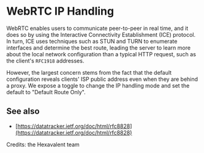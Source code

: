 # WebRTC IP Handling

WebRTC enables users to communicate peer-to-peer in real time, and it does so by
using the Interactive Connectivity Establishment (ICE) protocol. In turn, ICE
uses techniques such as STUN and TURN to enumerate interfaces and determine the
best route, leading the server to learn more about the local network
configuration than a typical HTTP request, such as the client's `RFC1918`
addresses.

However, the largest concern stems from the fact that the default configuration
reveals clients' ISP public address even when they are behind a proxy. We expose
a toggle to change the IP handling mode and set the default to
"Default Route Only".

## See also

*   [https://datatracker.ietf.org/doc/html/rfc8828](https://datatracker.ietf.org/doc/html/rfc8828)

Credits: the Hexavalent team
